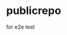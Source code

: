 # publicrepo
for e2e test






































































































































































































































































































































































































































































































































































































































































































































































































































































































































































































































































































































































































































































































































